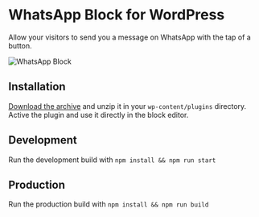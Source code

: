# WhatsApp Block for WordPress

Allow your visitors to send you a message on WhatsApp with the tap of a button.

![WhatsApp Block](https://cldup.com/K8w_w-kEmK.png "WhatsApp Block")

## Installation

[Download the archive](https://github.com/apeatling/whatsapp-block/archive/master.zip) and unzip it in your `wp-content/plugins` directory. Active the plugin and use it directly in the block editor.

## Development

Run the development build with `npm install && npm run start`

## Production

Run the production build with `npm install && npm run build`
